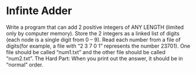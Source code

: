 # Infinte Adder
Write a program that can add 2 positive integers of ANY LENGTH (limited only by computer memory). Store the 2 integers as a linked list of digits (each node is a single digit from 0 – 9). Read each number from a  file of digits(for example, a file with “2 3 7 0 1” represents the number 23701). One file should be called “num1.txt” and the other file should be called “num2.txt”. The Hard Part: When you print out the answer, it should be in “normal” order.

